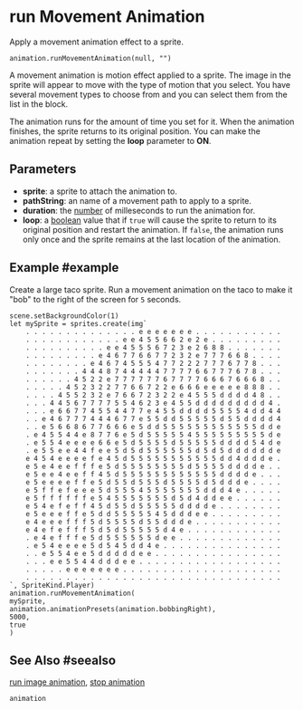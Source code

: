 # run Movement Animation

Apply a movement animation effect to a sprite.

```sig
animation.runMovementAnimation(null, "")
```

A movement animation is motion effect applied to a sprite. The image in the
sprite will appear to move with the type of motion that you select. You have several
movement types to choose from and you can select them from the list in the block.

The animation runs for the amount of time you set for it. When the animation finishes, the sprite returns to its original position. You can make the animation repeat by setting the **loop** parameter to **ON**.

## Parameters

* **sprite**: a sprite to attach the animation to.
* **pathString**: an name of a movement path to apply to a sprite.
* **duration**: the [number](/types/number) of milleseconds to run the animation for.
* **loop**: a [boolean](/types/boolean) value that if ``true`` will cause the sprite to return to its original position and restart the animation. If ``false``, the animation runs only once and the sprite remains at the last location of the animation.

## Example #example

Create a large taco sprite. Run a movement animation on the taco to make it "bob"
to the right of the screen for `5` seconds.

```blocks
scene.setBackgroundColor(1)
let mySprite = sprites.create(img`
    . . . . . . . . . . . . . . e e e e e e e . . . . . . . . . . .
    . . . . . . . . . . . . e e 4 5 5 6 6 2 e 2 e . . . . . . . . .
    . . . . . . . . . . e e 4 5 5 5 6 7 2 3 e 2 6 8 8 . . . . . . .
    . . . . . . . . . e 4 6 7 7 6 6 7 7 2 3 2 e 7 7 7 6 6 8 . . . .
    . . . . . . . . e 4 6 7 4 5 5 5 4 7 7 2 2 2 7 7 7 6 7 7 8 . . .
    . . . . . . . 4 4 4 8 7 4 4 4 4 4 7 7 7 7 6 6 7 7 7 6 7 8 . . .
    . . . . . . 4 5 2 2 e 7 7 7 7 7 7 6 7 7 7 7 6 6 6 7 6 6 6 8 . .
    . . . . . 4 5 2 3 2 2 7 7 6 6 7 2 2 e 6 6 6 e e e e e 8 8 8 . .
    . . . . 4 5 5 2 3 2 e 7 6 6 7 2 3 2 2 e 4 5 5 5 d d d d 4 8 . .
    . . . 4 4 5 6 7 7 7 7 5 5 4 6 2 3 e 4 5 5 d d d d d d d d d 4 .
    . . . e 6 6 7 7 4 5 5 4 4 7 7 e 4 5 5 d d d d 5 5 5 5 4 d d 4 4
    . . e 4 6 7 7 7 4 4 4 6 7 7 e 5 5 d d 5 5 5 5 5 d 5 5 d d d d 4
    . . e 5 6 6 8 6 7 7 6 6 6 e 5 d d 5 5 5 5 5 5 5 5 5 5 5 5 d d e
    . e 4 5 5 4 4 e 8 7 7 6 e 5 d 5 5 5 5 5 4 5 5 5 5 5 5 5 5 5 d e
    . e 5 5 4 e e e e 6 6 e 5 d 5 5 5 5 d 5 5 5 5 5 d d d d 5 4 d e
    . e 5 5 e e 4 4 f e e 5 d 5 d 5 5 5 5 5 5 d 5 d 5 d d d d d d e
    e 4 5 4 e e e e f e 4 5 d 5 5 5 5 5 5 5 5 5 5 5 d d 4 d d d e .
    e 5 e 4 e e f f f e 5 d 5 5 5 5 5 5 5 5 d 5 5 5 5 d d d d e . .
    e 5 e e 4 e e f f 4 5 d 5 5 5 5 5 5 5 5 5 5 5 5 d d d d e . . .
    e 5 e e e e f f e 5 d 5 5 d 5 5 5 d 5 5 5 5 d 5 d d d e . . . .
    e 5 f f e f e e e 5 d 5 5 5 4 5 5 5 5 5 5 5 d d d 4 e . . . . .
    e 5 f f f f f f e 5 4 5 5 5 5 5 5 5 d 5 d 4 d d e e . . . . . .
    e 5 4 e f e f f 4 5 d 5 5 d 5 5 5 5 5 d d d d e . . . . . . . .
    e 5 e e e f f e 5 d d 5 5 5 5 5 4 5 d d d e e . . . . . . . . .
    e 4 e e e f f f 5 d 5 5 5 5 d 5 5 d d d e . . . . . . . . . . .
    e 4 e f e f f f 5 d 5 d 5 5 5 5 5 d 4 e . . . . . . . . . . . .
    . e 4 e f f f e 5 d 5 5 5 5 5 5 d e e . . . . . . . . . . . . .
    . e 5 4 e e e e 5 d 5 4 5 d d 4 e . . . . . . . . . . . . . . .
    . . e 5 5 4 e e 5 d d d d d e e . . . . . . . . . . . . . . . .
    . . . e e 5 5 4 4 d d d e e . . . . . . . . . . . . . . . . . .
    . . . . . e e e e e e e . . . . . . . . . . . . . . . . . . . .
    . . . . . . . . . . . . . . . . . . . . . . . . . . . . . . . .
`, SpriteKind.Player)
animation.runMovementAnimation(
mySprite,
animation.animationPresets(animation.bobbingRight),
5000,
true
)
```

## See Also #seealso

[run image animation](/reference/animation/run-image-animation),
[stop animation](/reference/animation/stop-animation)

```package
animation
```
